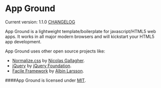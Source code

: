 App Ground
==========
Current version: 1.1.0 [CHANGELOG](https://github.com/Abbe98/App-Ground/blob/master/CHANGELOG.md)

App Ground is a lightweight template/boilerplate for javascript/HTML5 web apps. It works in all major modern browsers and will kickstart your HTML5 app development.

App Ground uses other open source projects like:

+ [Normalize.css](https://github.com/necolas/normalize.css/) by [Nicolas Gallagher](http://nicolasgallagher.com/).
+ [jQuery](http://jquery.com/) by [jQuery Foundation](https://jquery.org/).
+ [Facile Framework](https://github.com/Abbe98/Facile-Framework) by [Albin Larsson](http://abbe98.github.io/).

####App Ground is licensed under [MIT](http://opensource.org/licenses/MIT).